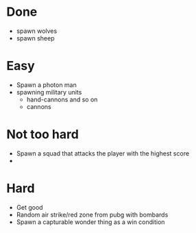 # Done
* spawn wolves
* spawn sheep

# Easy
* Spawn a photon man
* spawning military units
  * hand-cannons and so on
  * cannons


# Not too hard
* Spawn a squad that attacks the player with the highest score
* 

# Hard
* Get good
* Random air strike/red zone from pubg with bombards
* Spawn a capturable wonder thing as a win condition
